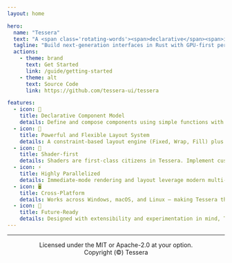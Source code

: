 ```yaml
---
layout: home

hero:
  name: "Tessera"
  text: "A <span class='rotating-words'><span>declarative</span><span>immediate-mode</span><span>parallelized</span><span>cross-platform</span><span>shader-first</span></span><br>UI framework for Rust"
  tagline: "Build next-generation interfaces in Rust with GPU-first performance and a modern, ergonomic component model."
  actions:
    - theme: brand
      text: Get Started
      link: /guide/getting-started
    - theme: alt
      text: Source Code
      link: https://github.com/tessera-ui/tessera

features:
  - icon: 🧩
    title: Declarative Component Model
    details: Define and compose components using simple functions with the <code>&#35;[tessera]</code> macro, resulting in clean, intuitive, and Rust-idiomatic code.
  - icon: 📐
    title: Powerful and Flexible Layout System
    details: A constraint-based layout engine (Fixed, Wrap, Fill) plus components like <code>row</code>, <code>boxed</code>, and <code>column</code> make responsive layouts effortless.
  - icon: 🎨
    title: Shader-first
    details: Shaders are first-class citizens in Tessera. Implement custom effects at any stage, or harness the GPU for general-purpose computing.
  - icon: ⚡
    title: Highly Parallelized
    details: Immediate-mode rendering and layout leverage modern multi-core CPUs, ensuring exceptional scalability and performance.
  - icon: 🖥️
    title: Cross-Platform
    details: Works across Windows, macOS, and Linux — making Tessera the right choice for both desktop and embedded UI applications.
  - icon: 🚀
    title: Future-Ready
    details: Designed with extensibility and experimentation in mind, Tessera is not just another UI toolkit — it’s a playground for next-gen interface design.
---
```


<hr>
<div style="display: flex; justify-content: center; align-items: center;">
    Licensed under the MIT or Apache-2.0 at your option.
</div>
<div style="display: flex; justify-content: center; align-items: center;">
    Copyright (©) Tessera
</div>
